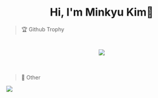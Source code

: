 <h1 align="center">Hi, I'm Minkyu Kim👋</h1>

>🏆 Github Trophy
<h1 align="center">
  <img src="https://github-profile-trophy.vercel.app/?username=mk3058&column=-1">
</h1>
  <br>

>:nut_and_bolt: Other
  <img src="https://badge.mediaplus.ma/black/minkyuki?1337Badge=off">
